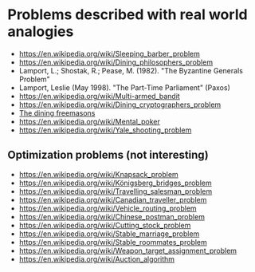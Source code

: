# Problems described with real world analogies

- <https://en.wikipedia.org/wiki/Sleeping_barber_problem>
- <https://en.wikipedia.org/wiki/Dining_philosophers_problem>
- Lamport, L.; Shostak, R.; Pease, M. (1982). "The Byzantine Generals Problem"
- Lamport, Leslie (May 1998). "The Part-Time Parliament" (Paxos)
- <https://en.wikipedia.org/wiki/Multi-armed_bandit>
- <https://en.wikipedia.org/wiki/Dining_cryptographers_problem>
- [The dining freemasons](http://discovery.ucl.ac.uk/1409374/)
- <https://en.wikipedia.org/wiki/Mental_poker>
- <https://en.wikipedia.org/wiki/Yale_shooting_problem>

## Optimization problems (not interesting)

- <https://en.wikipedia.org/wiki/Knapsack_problem>
- <https://en.wikipedia.org/wiki/Königsberg_bridges_problem>
- <https://en.wikipedia.org/wiki/Travelling_salesman_problem>
- <https://en.wikipedia.org/wiki/Canadian_traveller_problem>
- <https://en.wikipedia.org/wiki/Vehicle_routing_problem>
- <https://en.wikipedia.org/wiki/Chinese_postman_problem>
- <https://en.wikipedia.org/wiki/Cutting_stock_problem>
- <https://en.wikipedia.org/wiki/Stable_marriage_problem>
- <https://en.wikipedia.org/wiki/Stable_roommates_problem>
- <https://en.wikipedia.org/wiki/Weapon_target_assignment_problem>
- <https://en.wikipedia.org/wiki/Auction_algorithm>
